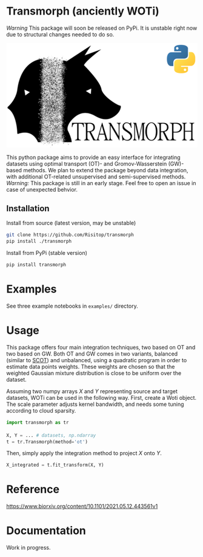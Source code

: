 # Transmorph (anciently WOTi)

*Warning* This package will soon be released on PyPi. It is unstable 
right now due to structural changes needed to do so.

![](img/logo.png)

This python package aims to provide an easy interface for integrating
datasets using optimal transport (OT)- and Gromov-Wasserstein (GW)-based
methods. We plan to extend the package beyond data integration, with
additional OT-related unsupervised and semi-supervised methods.
*Warning:* This package is still in an early stage. Feel free to
open an issue in case of unexpected behvior.

## Installation

Install from source (latest version, may be unstable)
```sh
git clone https://github.com/Risitop/transmorph
pip install ./transmorph
```

Install from PyPi (stable version)

``` sh
pip install transmorph
```
# Examples

See three example notebooks in `examples/` directory.

# Usage

This package offers four main integration techniques, two based on
OT and two based on GW. Both OT and GW comes in two variants, balanced
(similar to [SCOT](https://github.com/rsinghlab/SCOT "SCOT project")) 
and unbalanced, using a quadratic program
in order to estimate data points weights. These weights are chosen
so that the weighted Gaussian mixture distribution is close to be
uniform over the dataset.

Assuming two numpy arrays *X* and *Y* representing source and target
datasets, WOTi can be used in the following way. First, create a
Woti object. The scale parameter adjusts kernel bandwidth, and needs
some tuning according to cloud sparsity.

``` python
import transmorph as tr

X, Y = ... # datasets, np.ndarray
t = tr.Transmorph(method='ot')
```

Then, simply apply the integration method to project *X* onto *Y*.

``` python
X_integrated = t.fit_transform(X, Y)
```

# Reference

https://www.biorxiv.org/content/10.1101/2021.05.12.443561v1

# Documentation

Work in progress.
